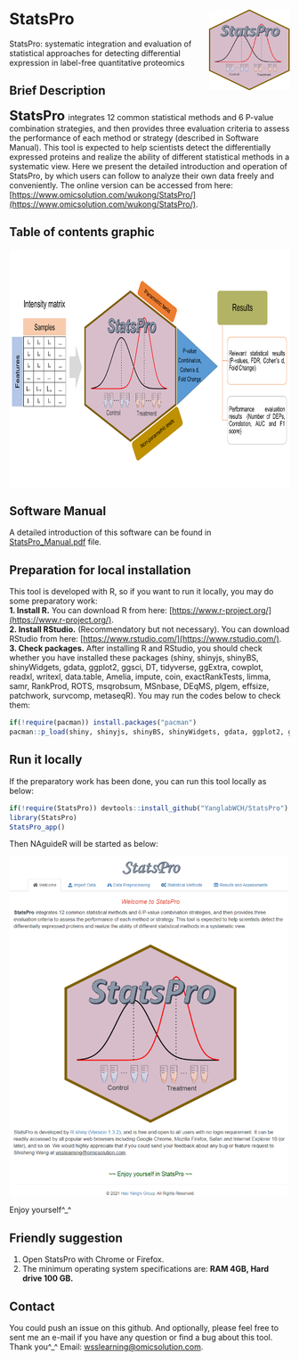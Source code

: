 # StatsPro<img src="StatsProhome.png" align="right" height="145" width="145"/>
StatsPro: systematic integration and evaluation of statistical approaches for detecting differential expression in label-free quantitative proteomics

## Brief Description
**<font size='5'> StatsPro </font>** integrates 12 common statistical methods and 6 P-value combination strategies, and then provides three evaluation criteria to assess the performance of each method or strategy (described in Software Manual). This tool is expected to help scientists detect the differentially expressed proteins and realize the ability of different statistical methods in a systematic view. Here we present the detailed introduction and operation of StatsPro, by which users can follow to analyze their own data freely and conveniently. The online version can be accessed from here: [https://www.omicsolution.com/wukong/StatsPro/](https://www.omicsolution.com/wukong/StatsPro/).

## Table of contents graphic

<img src="StatsPro_TOC.png" align="center" height="429" width="800"/>

## Software Manual
A detailed introduction of this software can be found in [StatsPro_Manual.pdf](https://github.com/YanglabWCH/StatsPro/blob/main/StatsPro_Manual.pdf) file.

## Preparation for local installation
This tool is developed with R, so if you want to run it locally, you may do some preparatory work:  
**1. Install R.** You can download R from here: [https://www.r-project.org/](https://www.r-project.org/).  
**2. Install RStudio.** (Recommendatory but not necessary). You can download RStudio from here: [https://www.rstudio.com/](https://www.rstudio.com/).  
**3. Check packages.** After installing R and RStudio, you should check whether you have installed these packages (shiny, shinyjs, shinyBS, shinyWidgets, gdata, ggplot2, ggsci, DT, tidyverse, ggExtra, cowplot, readxl, writexl, data.table, Amelia, impute, coin, exactRankTests, limma, samr, RankProd, ROTS, msqrobsum, MSnbase, DEqMS, plgem, effsize, patchwork, survcomp, metaseqR). You may run the codes below to check them:  

```r
if(!require(pacman)) install.packages("pacman")
pacman::p_load(shiny, shinyjs, shinyBS, shinyWidgets, gdata, ggplot2, ggsci, DT, tidyverse, ggExtra, cowplot, readxl, writexl, data.table, Amelia, impute, coin, exactRankTests, limma, samr, RankProd, ROTS, msqrobsum, MSnbase, DEqMS, plgem, effsize, patchwork, survcomp, metaseqR)
```

## Run it locally
If the preparatory work has been done, you can run this tool locally as below:
```r
if(!require(StatsPro)) devtools::install_github("YanglabWCH/StatsPro")
library(StatsPro)
StatsPro_app()
```

Then NAguideR will be started as below:

<img src="homepage.png" align="center" height="612" width="500"/>


Enjoy yourself^_^


## Friendly suggestion
1. Open StatsPro with Chrome or Firefox.
2. The minimum operating system specifications are: **RAM 4GB, Hard drive 100 GB.**


## Contact
You could push an issue on this github. And optionally, please feel free to sent me an e-mail if you have any question or find a bug about this tool. Thank you^_^
Email: wsslearning@omicsolution.com.
